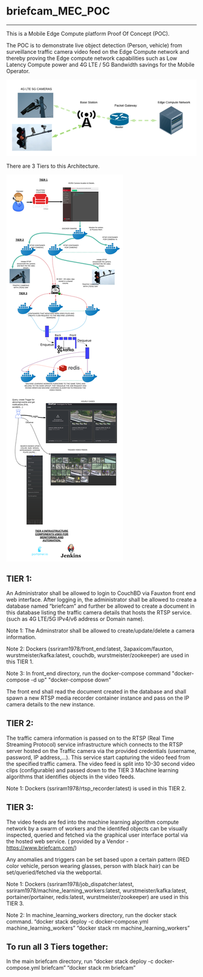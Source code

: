 # briefcam_MEC_POC
------------------
This is a Mobile Edge Compute platform Proof Of Concept (POC).

The POC is to demonstrate live object detection (Person, vehicle) from surveillance traffic camera video feed on the Edge Compute network and thereby proving the Edge compute network capabilities such as Low Latency Compute power and 4G LTE / 5G  Bandwidth savings for the Mobile Operator.

![](POC_Demo_setup.png)

There are 3 Tiers to this Architecture.

![](Architecture.png)

TIER 1:
-------
An Administrator shall be allowed to login to CouchBD via Fauxton front end web interface.
After logging in, the administrator shall be allowed to create a database named “briefcam” and further be allowed to create a document in this database listing the traffic camera details that hosts the RTSP service. (such as 4G LTE/5G IPv4/v6 address or Domain name).

Note 1: The Adminstrator shall be allowed to create/update/delete a camera information.

Note 2: Dockers (ssriram1978/front_end:latest, 3apaxicom/fauxton, wurstmeister/kafka:latest, couchdb, wurstmeister/zookeeper) are used in this TIER 1.

Note 3:  In front_end directory, run the docker-compose command 
"docker-compose -d up"
"docker-compose down"

The front end shall read the document created in the database and shall spawn a new RTSP media recorder container instance and pass on the IP camera details to the new instance.

TIER 2:
-------
The traffic camera information is passed on to the RTSP (Real Time Streaming Protocol) service infrastructure which connects to the RTSP server hosted on the Traffic camera via the provided credentials (username, password, IP address,...).
This service start capturing the video feed from the specified traffic camera.
The video feed is split into 10-30 second video clips (configurable) and passed down to the TIER 3 Machine learning algorithms that identifies objects in the video feeds.

Note 1: Dockers (ssriram1978/rtsp_recorder:latest) is used in this TIER 2.

TIER 3:
-------
The video feeds are fed into the machine learning algorithm compute network by a swarm of workers and the identifed objects can be visually inspected, queried and fetched via the graphical user interface portal via the hosted web service. ( provided by a Vendor -  https://www.briefcam.com/) 

Any anomalies and triggers can be set based upon a certain pattern (RED color vehicle, person wearing glasses, person with black hair) can be set/queried/fetched via the webportal.

Note 1: Dockers (ssriram1978/job_dispatcher:latest, ssriram1978/machine_learning_workers:latest, wurstmeister/kafka:latest, portainer/portainer, redis:latest, wurstmeister/zookeeper) are used in this TIER 3.

Note 2: In machine_learning_workers directory, run the docker stack command. 
“docker stack deploy -c docker-compose.yml machine_learning_workers”
“docker stack rm machine_learning_workers”

To run all 3 Tiers together: 
---------------------------
In the main briefcam directory, run 
“docker stack deploy -c docker-compose.yml briefcam”
“docker stack rm briefcam”
